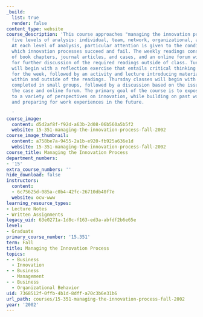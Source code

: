 ```yaml
---
_build:
  list: true
  render: false
content_type: website
course_description: 'This course approaches "managing the innovation process" through
  five levels of analysis: individual, team, network, organizational, and industrial.
  At each level of analysis, particular attention is given to the conditions under
  which innovation processes succeed and fail. The weekly readings consist of a mixture
  of book chapters, journal articles, and cases, and an online forum will be used
  for further discussion of the required readings outside of class. Tuesday classes
  will begin with a reflection exercise that entails critical thinking about the topic
  for the week, followed by an activity and lecture introducing material found both
  within and outside of the readings. Thursday classes will begin with a case analysis
  completed in small groups, followed by a discussion based on the issues raised in
  the case and online forum. The primary goal of the course is to expose students
  to a variety of perspectives on innovation, while building on past work experiences
  and preparing for work experiences in the future.

  '
course_image:
  content: d5d2af8f-f92d-a63b-2d08-06b560a5b5f2
  website: 15-351-managing-the-innovation-process-fall-2002
course_image_thumbnail:
  content: a758be7a-9455-2a1b-e920-fb925a636e1d
  website: 15-351-managing-the-innovation-process-fall-2002
course_title: Managing the Innovation Process
department_numbers:
- '15'
extra_course_numbers: ''
hide_download: false
instructors:
  content:
  - 6c75625d-085a-c0b4-42fc-26710db40f7e
  website: ocw-www
learning_resource_types:
- Lecture Notes
- Written Assignments
legacy_uid: 63e0271a-1d8c-f163-ed3a-abfdf2b6e65e
level:
- Graduate
primary_course_number: '15.351'
term: Fall
title: Managing the Innovation Process
topics:
- - Business
  - Innovation
- - Business
  - Management
- - Business
  - Organizational Behavior
uid: 7368512f-0ffb-4b1d-8dff-a70c3b6e31b6
url_path: courses/15-351-managing-the-innovation-process-fall-2002
year: '2002'
---
```

